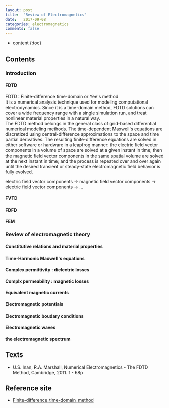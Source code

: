 ```yaml
---
layout: post
title:  "Review of Electromagnetics"
date:   2017-09-08
categories: electromagnetics
comments: false
---
```


* content
{:toc}

## Contents

### Introduction
#### FDTD


  FDTD : Finite-difference time-domain or Yee's method   
  It is a numerical analysis technique used for modeling computational electrodynamics. Since it is a time-domain method, FDTD solutions can cover a wide frequency range with a single simulation run, and treat nonlinear material properties in a natural way.   
  The FDTD method belongs in the general class of grid-based differential numerical modeling methods. The time-dependent Maxwell's equations are discretized using central-difference approximations to the space and time partial derivatives. The resulting finite-difference equations are solved in either software or hardware in a leapfrog manner: the electric field vector components in a volume of space are solved at a given instant in time; then the magnetic field vector components in the same spatial volume are solved at the next instant in time; and the process is repeated over and over again until the desired transient or steady-state electromagnetic field behavior is fully evolved.   

  electric field vector components ->  magnetic field vector components -> electric field vector components -> ...   


#### FVTD


#### FDFD


#### FEM



### Review of electromagnetic theory
#### Constitutive relations and material properties

#### Time-Harmonic Maxwell's equations

#### Complex permittivity : dielectric losses

#### Complx permeability : magnetic losses

#### Equivalent magnetic currents

#### Electromagnetic potentials

#### Electromagnetic boudary conditions

#### Electromagnetic waves

#### the electromagnetic spectrum


## Texts
* U.S. Inan, R.A. Marshall, Numerical Electromagnetics - The FDTD Method, Cambridge, 2011. 1 - 68p

## Reference site
* [Finite-difference_time-domain_method](https://en.wikipedia.org/wiki/Finite-difference_time-domain_method)
